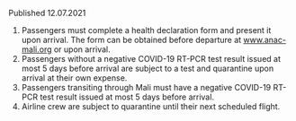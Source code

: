 Published 12.07.2021
1. Passengers must complete a health declaration form and present it upon arrival. The form can be obtained before departure at <a href="http://www.anac-mali.org">www.anac-mali.org</a> or upon arrival.
2. Passengers without a negative COVID-19 RT-PCR test result issued at most 5 days before arrival are subject to a test and quarantine upon arrival at their own expense.
3. Passengers transiting through Mali must have a negative COVID-19 RT-PCR test result issued at most 5 days before arrival.
4. Airline crew are subject to quarantine until their next scheduled flight.

